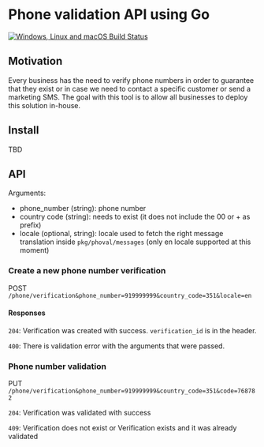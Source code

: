 # Phone validation API using Go

[![Windows, Linux and macOS Build Status](https://api.travis-ci.org/monteiro/phoval?branch=master&label=Windows+and+Linux+and+macOS+build "Windows, Linux and macOS Build Status")](https://travis-ci.org/monteiro/phoval)

## Motivation

Every business has the need to verify phone numbers in order to guarantee that they exist or in case we need to contact a specific customer or send a marketing SMS.
The goal with this tool is to allow all businesses to deploy this solution in-house.

## Install

TBD

## API

Arguments:
- phone_number (string): phone number 
- country code (string): needs to exist (it does not include the 00 or + as prefix)
- locale (optional, string): locale used to fetch the right message translation inside `pkg/phoval/messages` (only en locale supported at this moment)

### Create a new phone number verification

POST `/phone/verification&phone_number=919999999&country_code=351&locale=en`

#### Responses

`204`: Verification was created with success. `verification_id` is in the header.

`400`: There is validation error with the arguments that were passed.

### Phone number validation

PUT `/phone/verification&phone_number=919999999&country_code=351&code=768782`

`204`: Verification was validated with success

`409`: Verification does not exist or Verification exists and it was already validated
